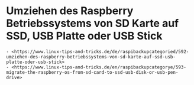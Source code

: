 # Umziehen des Raspberry Betriebssystems von SD Karte auf SSD, USB Platte oder USB Stick

``` admonish note title="Quelle"
- <https://www.linux-tips-and-tricks.de/de/raspibackupcategoried/592-umziehen-des-raspberry-betriebssystems-von-sd-karte-auf-ssd-usb-platte-oder-usb-stick>
- <https://www.linux-tips-and-tricks.de/en/raspibackupcategorye/593-migrate-the-raspberry-os-from-sd-card-to-ssd-usb-disk-or-usb-pen-drive>
```
